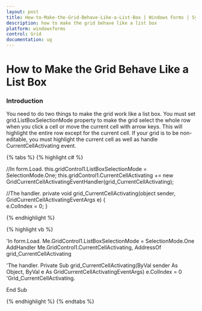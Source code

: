 ```yaml
---
layout: post
title: How-to-Make-the-Grid-Behave-Like-a-List-Box | Windows Forms | Syncfusion
description: how to make the grid behave like a list box
platform: windowsforms
control: Grid
documentation: ug
---
```


# How to Make the Grid Behave Like a List Box

### Introduction

You need to do two things to make the grid work like a list box. You must set grid.ListBoxSelectionMode property to make the grid select the whole row when you click a cell or move the current cell with arrow keys. This will highlight the entire row except for the current cell. If your grid is to be non-editable, you must highlight the current cell as well as handle CurrentCellActivating event.

{% tabs %}
{% highlight c# %}

//In form.Load.
this.gridControl1.ListBoxSelectionMode = SelectionMode.One;
this.gridControl1.CurrentCellActivating += new GridCurrentCellActivatingEventHandler(grid_CurrentCellActivating);

//The handler.
private void grid_CurrentCellActivating(object sender, GridCurrentCellActivatingEventArgs e)
{        
    e.ColIndex = 0;
}

{% endhighlight %}

{% highlight vb %}

'In form.Load.
Me.GridControl1.ListBoxSelectionMode = SelectionMode.One
AddHandler Me.GridControl1.CurrentCellActivating, AddressOf grid_CurrentCellActivating

'The handler.
Private Sub grid_CurrentCellActivating(ByVal sender As Object, ByVal e As GridCurrentCellActivatingEventArgs)
    e.ColIndex = 0
'Grid_CurrentCellActivating.

End Sub 

{% endhighlight %}
{% endtabs %}
